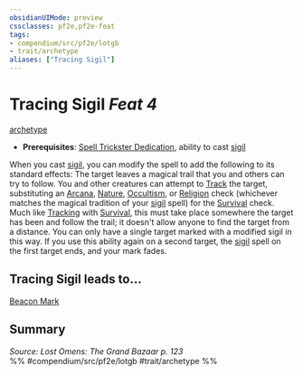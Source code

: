 ```yaml
---
obsidianUIMode: preview
cssclasses: pf2e,pf2e-feat
tags:
- compendium/src/pf2e/lotgb
- trait/archetype
aliases: ["Tracing Sigil"]
---
```

# Tracing Sigil  *Feat 4*  
[archetype](rules/traits/archetype.md "Archetype Feat Trait")  

- **Prerequisites**: [Spell Trickster Dedication](compendium/feats/spell-trickster-dedication-lotgb.md), ability to cast [sigil](compendium/spells/sigil.md)

When you cast [sigil](compendium/spells/sigil.md), you can modify the spell to add the following to its standard effects: The target leaves a magical trail that you and others can try to follow. You and other creatures can attempt to [Track](rules/actions/track.md) the target, substituting an [Arcana](compendium/skills.md#Arcana), [Nature](compendium/skills.md#Nature), [Occultism](compendium/skills.md#Occultism), or [Religion](compendium/skills.md#Religion) check (whichever matches the magical tradition of your [sigil](compendium/spells/sigil.md) spell) for the [Survival](compendium/skills.md#Survival) check. Much like [Tracking](rules/actions/track.md) with [Survival](compendium/skills.md#Survival), this must take place somewhere the target has been and follow the trail; it doesn't allow anyone to find the target from a distance. You can only have a single target marked with a modified sigil in this way. If you use this ability again on a second target, the [sigil](compendium/spells/sigil.md) spell on the first target ends, and your mark fades.

## Tracing Sigil leads to...

[Beacon Mark](compendium/feats/beacon-mark-lotgb.md)

## Summary

*Source: Lost Omens: The Grand Bazaar p. 123*  
%% #compendium/src/pf2e/lotgb #trait/archetype %%